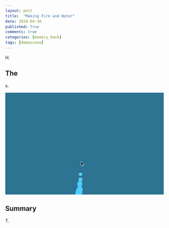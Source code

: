 ```yaml
---
layout: post
title:  "Making Fire and Water"
date: 2019-04-30
published: True
comments: true
categories: [memory_bank]
tags: [demoscene]
---
```


H.

## The 
s.

<img src="/assets/images/demoscene_water.gif" width="600" />


## Summary
T.
